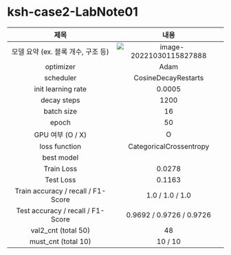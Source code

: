 # ksh-case2-LabNote01



|                제목                |                             내용                             |
| :--------------------------------: | :----------------------------------------------------------: |
| 모델 요약 (ex. 블록 개수, 구조 등) | ![image-20221030115827888](image/image-20221030115827888.png) |
|             optimizer              |                             Adam                             |
|             scheduler              |                     CosineDecayRestarts                      |
|         init learning rate         |                            0.0005                            |
|            decay steps             |                             1200                             |
|             batch size             |                              16                              |
|               epoch                |                              50                              |
|          GPU 여부 (O / X)          |                              O                               |
|           loss function            |                   CategoricalCrossentropy                    |
|             best model             |                                                              |
|             Train Loss             |                            0.0278                            |
|             Test Loss              |                            0.1163                            |
| Train accuracy / recall / F1-Score |                       1.0 / 1.0 / 1.0                        |
| Test accuracy / recall / F1-Score  |                   0.9692 / 0.9726 / 0.9726                   |
|        val2_cnt (total 50)         |                              48                              |
|        must_cnt (total 10)         |                           10 / 10                            |